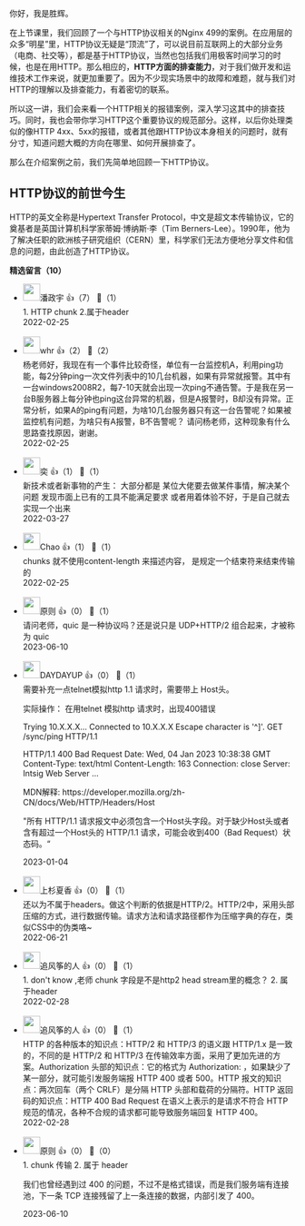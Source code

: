 你好，我是胜辉。

在上节课里，我们回顾了一个与HTTP协议相关的Nginx 499的案例。在应用层的众多“明星”里，HTTP协议无疑是“顶流”了，可以说目前互联网上的大部分业务（电商、社交等），都是基于HTTP协议，当然也包括我们用极客时间学习的时候，也是在用HTTP。那么相应的，**HTTP方面的排查能力**，对于我们做开发和运维技术工作来说，就更加重要了。因为不少现实场景中的故障和难题，就与我们对HTTP的理解以及排查能力，有着密切的联系。

所以这一讲，我们会来看一个HTTP相关的报错案例，深入学习这其中的排查技巧。同时，我也会带你学习HTTP这个重要协议的规范部分。这样，以后你处理类似的像HTTP 4xx、5xx的报错，或者其他跟HTTP协议本身相关的问题时，就有分寸，知道问题大概的方向在哪里、如何开展排查了。

那么在介绍案例之前，我们先简单地回顾一下HTTP协议。

## HTTP协议的前世今生

HTTP的英文全称是Hypertext Transfer Protocol，中文是超文本传输协议，它的奠基者是英国计算机科学家蒂姆·博纳斯·李（Tim Berners-Lee）。1990年，他为了解决任职的欧洲核子研究组织（CERN）里，科学家们无法方便地分享文件和信息的问题，由此创造了HTTP协议。
<div><strong>精选留言（10）</strong></div><ul>
<li><img src="https://static001.geekbang.org/account/avatar/00/13/25/66/4835d92e.jpg" width="30px"><span>潘政宇</span> 👍（7） 💬（1）<div>1. HTTP chunk
2.属于header</div>2022-02-25</li><br/><li><img src="" width="30px"><span>whr</span> 👍（2） 💬（2）<div>杨老师好，我现在有一个事件比较奇怪，单位有一台监控机A，利用ping功能，每2分钟ping一次文件列表中的10几台机器，如果有异常就报警。其中有一台windows2008R2，每7-10天就会出现一次ping不通告警。于是我在另一台B服务器上每分钟也ping这台异常的机器，但是A报警时，B却没有异常。正常分析，如果A的ping有问题，为啥10几台服务器只有这一台告警呢？如果被监控机有问题，为啥只有A报警，B不告警呢？ 请问杨老师，这种现象有什么思路查找原因，谢谢。</div>2022-02-25</li><br/><li><img src="https://static001.geekbang.org/account/avatar/00/0f/57/4f/6fb51ff1.jpg" width="30px"><span>奕</span> 👍（1） 💬（1）<div>新技术或者新事物的产生： 大部分都是 某位大佬要去做某件事情，解决某个问题  发现市面上已有的工具不能满足要求 或者用着体验不好，于是自己就去实现一个出来</div>2022-03-27</li><br/><li><img src="https://static001.geekbang.org/account/avatar/00/10/eb/09/ba5f0135.jpg" width="30px"><span>Chao</span> 👍（1） 💬（1）<div>chunks 就不使用content-length 来描述内容， 是规定一个结束符来结束传输的
</div>2022-02-25</li><br/><li><img src="https://static001.geekbang.org/account/avatar/00/36/8b/7a/ec36ff82.jpg" width="30px"><span>原则</span> 👍（0） 💬（1）<div>请问老师，quic 是一种协议吗？还是说只是 UDP+HTTP&#47;2 组合起来，才被称为 quic</div>2023-06-10</li><br/><li><img src="http://thirdwx.qlogo.cn/mmopen/vi_32/PiajxSqBRaEJExiarEsa4tDFPTib4aNKCCqSWic6NZaBawee7icXlWXNBbO2b0BFTWUE5Dta3sbv5uwpHqUfqPXbV5w/132" width="30px"><span>DAYDAYUP</span> 👍（0） 💬（1）<div>需要补充一点telnet模拟http 1.1 请求时，需要带上 Host头。

实际操作：
在用telnet 模拟http 请求时，出现400错误

Trying 10.X.X.X...
Connected to 10.X.X.X
Escape character is &#39;^]&#39;.
GET &#47;sync&#47;ping HTTP&#47;1.1

HTTP&#47;1.1 400 Bad Request
Date: Wed, 04 Jan 2023 10:38:38 GMT
Content-Type: text&#47;html
Content-Length: 163
Connection: close
Server: Intsig Web Server
...

MDN解释:
https:&#47;&#47;developer.mozilla.org&#47;zh-CN&#47;docs&#47;Web&#47;HTTP&#47;Headers&#47;Host

&quot;所有 HTTP&#47;1.1 请求报文中必须包含一个Host头字段。对于缺少Host头或者含有超过一个Host头的 HTTP&#47;1.1 请求，可能会收到400（Bad Request）状态码。“
</div>2023-01-04</li><br/><li><img src="https://static001.geekbang.org/account/avatar/00/17/37/a0/032d0828.jpg" width="30px"><span>上杉夏香</span> 👍（0） 💬（1）<div>还以为不属于headers。做这个判断的依据是HTTP&#47;2。HTTP&#47;2中，采用头部压缩的方式，进行数据传输。请求方法和请求路径都作为压缩字典的存在，类似CSS中的伪类咯~</div>2022-06-21</li><br/><li><img src="https://static001.geekbang.org/account/avatar/00/16/b4/94/2796de72.jpg" width="30px"><span>追风筝的人</span> 👍（0） 💬（1）<div>1. don&#39;t know   ,老师   chunk 字段是不是http2 head  stream里的概念？
2. 属于header</div>2022-02-28</li><br/><li><img src="https://static001.geekbang.org/account/avatar/00/16/b4/94/2796de72.jpg" width="30px"><span>追风筝的人</span> 👍（0） 💬（1）<div>HTTP 的各种版本的知识点：HTTP&#47;2 和 HTTP&#47;3 的语义跟 HTTP&#47;1.x 是一致的，不同的是 HTTP&#47;2 和 HTTP&#47;3 在传输效率方面，采用了更加先进的方案。Authorization 头部的知识点：它的格式为 Authorization: ，如果缺少了某一部分，就可能引发服务端报 HTTP 400 或者 500。HTTP 报文的知识点：两次回车（两个 CRLF）是分隔 HTTP 头部和载荷的分隔符。HTTP 返回码的知识点：HTTP 400 Bad Request 在语义上表示的是请求不符合 HTTP 规范的情况，各种不合规的请求都可能导致服务端回复 HTTP 400。</div>2022-02-28</li><br/><li><img src="https://static001.geekbang.org/account/avatar/00/36/8b/7a/ec36ff82.jpg" width="30px"><span>原则</span> 👍（0） 💬（0）<div>1. chunk 传输
2. 属于 header

我们也曾经遇到过 400 的问题，不过不是格式错误，而是我们服务端有连接池，下一条 TCP 连接残留了上一条连接的数据，内部引发了 400。</div>2023-06-10</li><br/>
</ul>